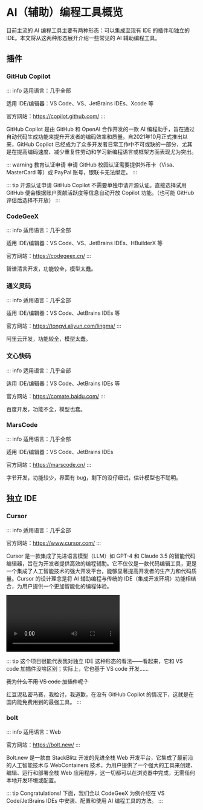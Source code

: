 # AI（辅助）编程工具概览

目前主流的 AI 编程工具主要有两种形态：可以集成至现有 IDE 的插件和独立的 IDE。本文将从这两种形态展开介绍一些常见的 AI 辅助编程工具。

## 插件

### GitHub Copilot <Badge type="tip" text="推荐" /> <Badge type="warning" text="闭源" /> <Badge type="warning" text="收费" /> <Badge type="tip" text="教育用途免费" /> <Badge type="tip" text="开源用途免费" /> <Badge type="warning" text="需申请认证" />

::: info
适用语言：几乎全部

适用 IDE/编辑器：VS Code、VS、JetBrains IDEs、Xcode 等

官方网站：https://copilot.github.com/
:::

GitHub Copilot 是由 GitHub 和 OpenAI 合作开发的一款 AI 编程助手，旨在通过自动代码生成功能来提升开发者的编码效率和质量。自2021年10月正式推出以来，GitHub Copilot 已经成为了众多开发者日常工作中不可或缺的一部分，尤其是在提高编码速度、减少重复性劳动和学习新编程语言或框架方面表现尤为突出。

::: warning 教育认证申请
申请 GitHub 校园认证需要提供外币卡（Visa、MasterCard 等）或 PayPal 账号，银联卡无法绑定。
:::

::: tip 开源认证申请
GitHub Copilot 不需要单独申请开源认证。直接选择试用 GitHub 便会根据账户贡献活跃度等信息自动开放 Copilot 功能。（也可能 GitHub 评估后选择不开放）
:::

### CodeGeeX <Badge type="danger" text="不推荐" /> <Badge type="tip" text="开源" /> <Badge type="tip" text="免费" />

::: info
适用语言：几乎全部

适用 IDE/编辑器：VS Code、VS、JetBrains IDEs、HBuilderX 等

官方网站：https://codegeex.cn/
:::

智谱清言开发，功能较全，模型太蠢。

### 通义灵码 <Badge type="danger" text="不推荐" /> <Badge type="tip" text="开源" /> <Badge type="tip" text="免费" />

::: info
适用语言：几乎全部

适用 IDE/编辑器：VS Code、JetBrains IDEs 等

官方网站：https://tongyi.aliyun.com/lingma/
:::

阿里云开发，功能较全，模型太蠢。

### 文心快码 <Badge type="danger" text="不推荐" /> <Badge type="warning" text="闭源" /> <Badge type="tip" text="免费" />

::: info
适用语言：几乎全部

适用 IDE/编辑器：VS Code、JetBrains IDEs 等

官方网站：https://comate.baidu.com/
:::

百度开发，功能不全，模型也蠢。

### MarsCode <Badge type="warning" text="闭源" /> <Badge type="tip" text="免费" />

::: info
适用语言：几乎全部

适用 IDE/编辑器：VS Code、JetBrains IDEs

官方网站：https://marscode.cn/
:::

字节开发，功能较少，界面有 bug，剩下的没仔细试，估计模型也不聪明。

## 独立 IDE

### Cursor <Badge type="tip" text="推荐" /> <Badge type="warning" text="闭源" /> <Badge type="tip" text="基础免费" />

::: info
适用语言：几乎全部

官方网站：https://www.cursor.com/
:::

Cursor 是一款集成了先进语言模型（LLM）如 GPT-4 和 Claude 3.5 的智能代码编辑器，旨在为开发者提供高效的编程辅助。它不仅仅是一款代码编辑工具，更是一个集成了人工智能技术的强大开发平台，能够显著提高开发者的生产力和代码质量。Cursor 的设计理念是将 AI 辅助编程与传统的 IDE（集成开发环境）功能相结合，为用户提供一个更加智能化的编程体验。

<video src="./overview/cursor.mp4" controls></video>

::: tip
这个项目很能代表我对独立 IDE 这种形态的看法——看起来，它和 VS code 加插件没啥区别；实际上，它也基于 VS code 开发……

~~我为什么不用 VS code 加插件呢？~~

红豆泥私密马赛，我检讨，我道歉，在没有 GitHub Copilot 的情况下，这就是在国内能免费用到的最强工具。
:::

### bolt <Badge type="warning" text="闭源" /> <Badge type="tip" text="基础免费" />

::: info
适用语言：Web

官方网站：https://bolt.new/
:::

Bolt.new 是一款由 StackBlitz 开发的先进全栈 Web 开发平台，它集成了最前沿的人工智能技术与 WebContainers 技术，为用户提供了一个强大的工具来创建、编辑、运行和部署全栈 Web 应用程序，这一切都可以在浏览器中完成，无需任何本地开发环境或配置。

::: tip Congratulations!
下面，我们会以 CodeGeeX 为例介绍在 VS Code/JetBrains IDEs 中安装、配置和使用 AI 编程工具的方法。
:::